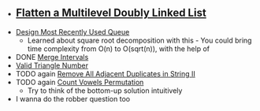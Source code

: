 - [Flatten a Multilevel Doubly Linked List](https://leetcode.com/problems/flatten-a-multilevel-doubly-linked-list)
	-
- [Design Most Recently Used Queue](https://leetcode.com/problems/design-most-recently-used-queue)
	- Learned about square root decomposition with this - You could bring time complexity from O(n) to O(sqrt(n)), with the help of
- DONE [Merge Intervals](https://leetcode.com/problems/merge-intervals/)
- [Valid Triangle Number](https://leetcode.com/problems/valid-triangle-number)
- TODO again [Remove All Adjacent Duplicates in String II](https://leetcode.com/problems/remove-all-adjacent-duplicates-in-string-ii)
- TODO again [Count Vowels Permutation](https://leetcode.com/problems/count-vowels-permutation/)
	- Try to think of the bottom-up solution intuitively
- I wanna do the robber question too